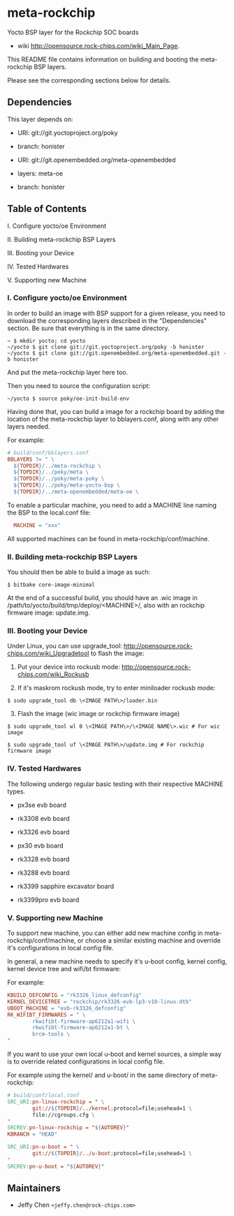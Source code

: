 # meta-rockchip

Yocto BSP layer for the Rockchip SOC boards
  - wiki <http://opensource.rock-chips.com/wiki_Main_Page>.

This README file contains information on building and booting the meta-rockchip BSP layers.

Please see the corresponding sections below for details.

## Dependencies

This layer depends on:

* URI: git://git.yoctoproject.org/poky
* branch: honister

* URI: git://git.openembedded.org/meta-openembedded
* layers: meta-oe
* branch: honister

## Table of Contents

I. Configure yocto/oe Environment

II. Building meta-rockchip BSP Layers

III. Booting your Device

IV. Tested Hardwares

V. Supporting new Machine

### I. Configure yocto/oe Environment

In order to build an image with BSP support for a given release, you need to download the corresponding layers described in the "Dependencies" section. Be sure that everything is in the same directory.

```shell
~ $ mkdir yocto; cd yocto
~/yocto $ git clone git://git.yoctoproject.org/poky -b honister
~/yocto $ git clone git://git.openembedded.org/meta-openembedded.git -b honister
```

And put the meta-rockchip layer here too.

Then you need to source the configuration script:

```shell
~/yocto $ source poky/oe-init-build-env
```

Having done that, you can build a image for a rockchip board by adding the location of the meta-rockchip layer to bblayers.conf, along with any other layers needed.

For example:

```makefile
# build/conf/bblayers.conf
BBLAYERS ?= " \
  ${TOPDIR}/../meta-rockchip \
  ${TOPDIR}/../poky/meta \
  ${TOPDIR}/../poky/meta-poky \
  ${TOPDIR}/../poky/meta-yocto-bsp \
  ${TOPDIR}/../meta-openembedded/meta-oe \
```

To enable a particular machine, you need to add a MACHINE line naming the BSP to the local.conf file:

```makefile
  MACHINE = "xxx"
```

All supported machines can be found in meta-rockchip/conf/machine.

### II. Building meta-rockchip BSP Layers

You should then be able to build a image as such:

```shell
$ bitbake core-image-minimal
```

At the end of a successful build, you should have an .wic image in /path/to/yocto/build/tmp/deploy/\<MACHINE\>/, also with an rockchip firmware image: update.img.

### III. Booting your Device

Under Linux, you can use upgrade_tool: <http://opensource.rock-chips.com/wiki_Upgradetool> to flash the image:

1. Put your device into rockusb mode: <http://opensource.rock-chips.com/wiki_Rockusb>

2. If it's maskrom rockusb mode, try to enter miniloader rockusb mode:

```shell
$ sudo upgrade_tool db \<IMAGE PATH\>/loader.bin
```

3. Flash the image (wic image or rockchip firmware image)

```shell
$ sudo upgrade_tool wl 0 \<IMAGE PATH\>/\<IMAGE NAME\>.wic # For wic image
```

```shell
$ sudo upgrade_tool uf \<IMAGE PATH\>/update.img # For rockchip firmware image
```

### IV. Tested Hardwares

The following undergo regular basic testing with their respective MACHINE types.

* px3se evb board

* rk3308 evb board

* rk3326 evb board

* px30 evb board

* rk3328 evb board

* rk3288 evb board

* rk3399 sapphire excavator board

* rk3399pro evb board

### V. Supporting new Machine

To support new machine, you can either add new machine config in meta-rockchip/conf/machine, or choose a similar existing machine and override it's configurations in local config file.

In general, a new machine needs to specify it's u-boot config, kernel config, kernel device tree and wifi/bt firmware:

For example:

```makefile
KBUILD_DEFCONFIG = "rk3326_linux_defconfig"
KERNEL_DEVICETREE = "rockchip/rk3326-evb-lp3-v10-linux.dtb"
UBOOT_MACHINE = "evb-rk3326_defconfig"
RK_WIFIBT_FIRMWARES = " \
        rkwifibt-firmware-ap6212a1-wifi \
        rkwifibt-firmware-ap6212a1-bt \
        brcm-tools \
"
```

If you want to use your own local u-boot and kernel sources, a simple way is to override related configurations in local config file.

For example using the kernel/ and u-boot/ in the same directory of meta-rockchip:

```makefile
# build/conf/local.conf
SRC_URI:pn-linux-rockchip = " \
        git://${TOPDIR}/../kernel;protocol=file;usehead=1 \
        file://cgroups.cfg \
"
SRCREV:pn-linux-rockchip = "${AUTOREV}"
KBRANCH = "HEAD"

SRC_URI:pn-u-boot = " \
        git://${TOPDIR}/../u-boot;protocol=file;usehead=1 \
"
SRCREV:pn-u-boot = "${AUTOREV}"
```

## Maintainers

* Jeffy Chen `<jeffy.chen@rock-chips.com>`
